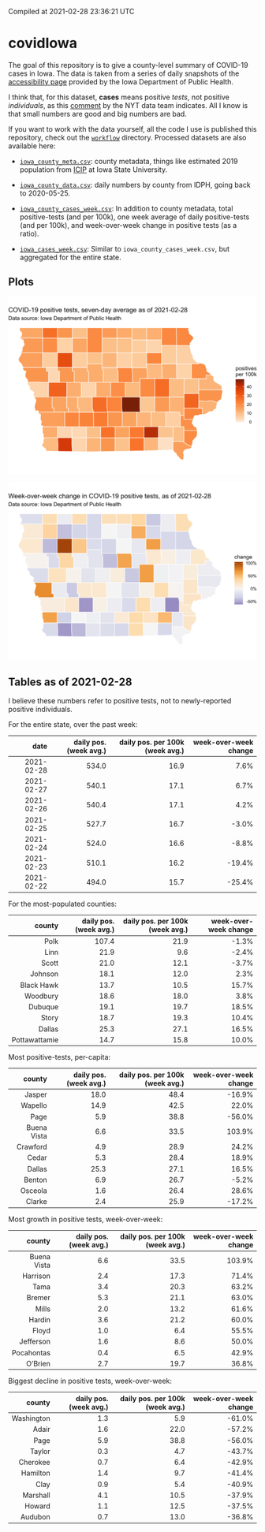 Compiled at 2021-02-28 23:36:21 UTC

<!-- README.md is generated from README.Rmd. Please edit that file -->

# covidIowa

<!-- badges: start -->
<!-- badges: end -->

The goal of this repository is to give a county-level summary of
COVID-19 cases in Iowa. The data is taken from a series of daily
snapshots of the [accessibility
page](https://coronavirus.iowa.gov/pages/access) provided by the Iowa
Department of Public Health.

I think that, for this dataset, **cases** means positive *tests*, not
positive *individuals*, as this
[comment](https://github.com/nytimes/covid-19-data/issues/546#issuecomment-784247266)
by the NYT data team indicates. All I know is that small numbers are
good and big numbers are bad.

If you want to work with the data yourself, all the code I use is
published this repository, check out the [`workflow`](workflow)
directory. Processed datasets are also available here:

-   [`iowa_county_meta.csv`](https://github.com/ijlyttle/covidIowa/blob/master/workflow/data/99-publish/iowa_county_meta.csv):
    county metadata, things like estimated 2019 population from
    [ICIP](https://www.icip.iastate.edu/tables/population/counties-estimates)
    at Iowa State University.

-   [`iowa_county_data.csv`](https://github.com/ijlyttle/covidIowa/blob/master/workflow/data/99-publish/iowa_county_data.csv):
    daily numbers by county from IDPH, going back to 2020-05-25.

-   [`iowa_county_cases_week.csv`](https://github.com/ijlyttle/covidIowa/blob/master/workflow/data/99-publish/iowa_county_data.csv):
    In addition to county metadata, total positive-tests (and per 100k),
    one week average of daily positive-tests (and per 100k), and
    week-over-week change in positive tests (as a ratio).

-   [`iowa_cases_week.csv`](https://github.com/ijlyttle/covidIowa/blob/master/workflow/data/99-publish/iowa_county_data.csv):
    Similar to `iowa_county_cases_week.csv`, but aggregated for the
    entire state.

## Plots

![](workflow/data/99-publish/iowa_cases.png)

![](workflow/data/99-publish/iowa_change.png)

## Tables as of 2021-02-28

I believe these numbers refer to positive tests, not to newly-reported
positive individuals.

For the entire state, over the past week:

|       date | daily pos. (week avg.) | daily pos. per 100k (week avg.) | week-over-week change |
|-----------:|-----------------------:|--------------------------------:|----------------------:|
| 2021-02-28 |                  534.0 |                            16.9 |                  7.6% |
| 2021-02-27 |                  540.1 |                            17.1 |                  6.7% |
| 2021-02-26 |                  540.4 |                            17.1 |                  4.2% |
| 2021-02-25 |                  527.7 |                            16.7 |                 -3.0% |
| 2021-02-24 |                  524.0 |                            16.6 |                 -8.8% |
| 2021-02-23 |                  510.1 |                            16.2 |                -19.4% |
| 2021-02-22 |                  494.0 |                            15.7 |                -25.4% |

For the most-populated counties:

|        county | daily pos. (week avg.) | daily pos. per 100k (week avg.) | week-over-week change |
|--------------:|-----------------------:|--------------------------------:|----------------------:|
|          Polk |                  107.4 |                            21.9 |                 -1.3% |
|          Linn |                   21.9 |                             9.6 |                 -2.4% |
|         Scott |                   21.0 |                            12.1 |                 -3.7% |
|       Johnson |                   18.1 |                            12.0 |                  2.3% |
|    Black Hawk |                   13.7 |                            10.5 |                 15.7% |
|      Woodbury |                   18.6 |                            18.0 |                  3.8% |
|       Dubuque |                   19.1 |                            19.7 |                 18.5% |
|         Story |                   18.7 |                            19.3 |                 10.4% |
|        Dallas |                   25.3 |                            27.1 |                 16.5% |
| Pottawattamie |                   14.7 |                            15.8 |                 10.0% |

Most positive-tests, per-capita:

|      county | daily pos. (week avg.) | daily pos. per 100k (week avg.) | week-over-week change |
|------------:|-----------------------:|--------------------------------:|----------------------:|
|      Jasper |                   18.0 |                            48.4 |                -16.9% |
|     Wapello |                   14.9 |                            42.5 |                 22.0% |
|        Page |                    5.9 |                            38.8 |                -56.0% |
| Buena Vista |                    6.6 |                            33.5 |                103.9% |
|    Crawford |                    4.9 |                            28.9 |                 24.2% |
|       Cedar |                    5.3 |                            28.4 |                 18.9% |
|      Dallas |                   25.3 |                            27.1 |                 16.5% |
|      Benton |                    6.9 |                            26.7 |                 -5.2% |
|     Osceola |                    1.6 |                            26.4 |                 28.6% |
|      Clarke |                    2.4 |                            25.9 |                -17.2% |

Most growth in positive tests, week-over-week:

|      county | daily pos. (week avg.) | daily pos. per 100k (week avg.) | week-over-week change |
|------------:|-----------------------:|--------------------------------:|----------------------:|
| Buena Vista |                    6.6 |                            33.5 |                103.9% |
|    Harrison |                    2.4 |                            17.3 |                 71.4% |
|        Tama |                    3.4 |                            20.3 |                 63.2% |
|      Bremer |                    5.3 |                            21.1 |                 63.0% |
|       Mills |                    2.0 |                            13.2 |                 61.6% |
|      Hardin |                    3.6 |                            21.2 |                 60.0% |
|       Floyd |                    1.0 |                             6.4 |                 55.5% |
|   Jefferson |                    1.6 |                             8.6 |                 50.0% |
|  Pocahontas |                    0.4 |                             6.5 |                 42.9% |
|     O’Brien |                    2.7 |                            19.7 |                 36.8% |

Biggest decline in positive tests, week-over-week:

|     county | daily pos. (week avg.) | daily pos. per 100k (week avg.) | week-over-week change |
|-----------:|-----------------------:|--------------------------------:|----------------------:|
| Washington |                    1.3 |                             5.9 |                -61.0% |
|      Adair |                    1.6 |                            22.0 |                -57.2% |
|       Page |                    5.9 |                            38.8 |                -56.0% |
|     Taylor |                    0.3 |                             4.7 |                -43.7% |
|   Cherokee |                    0.7 |                             6.4 |                -42.9% |
|   Hamilton |                    1.4 |                             9.7 |                -41.4% |
|       Clay |                    0.9 |                             5.4 |                -40.9% |
|   Marshall |                    4.1 |                            10.5 |                -37.9% |
|     Howard |                    1.1 |                            12.5 |                -37.5% |
|    Audubon |                    0.7 |                            13.0 |                -36.8% |
